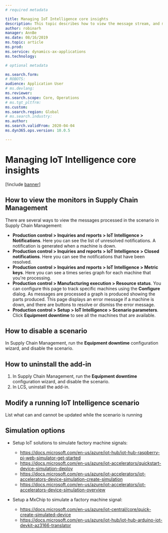 ```yaml
---
# required metadata

title: Managing IoT Intelligence core insights
description: This topic describes how to view the message stream, and modify and uninstall core insights.
author: robinarh
manager: AnnBe
ms.date: 08/16/2019
ms.topic: article
ms.prod: 
ms.service: dynamics-ax-applications
ms.technology: 

# optional metadata

ms.search.form: 
# ROBOTS: 
audience: Application User
# ms.devlang: 
ms.reviewer: 
ms.search.scope: Core, Operations
# ms.tgt_pltfrm: 
ms.custom: 
ms.search.region: Global
# ms.search.industry: 
ms.author: 
ms.search.validFrom: 2020-04-04
ms.dyn365.ops.version: 10.0.5

---
```


# Managing IoT Intelligence core insights

[!include [banner](../../includes/banner.md)]

## How to view the monitors in Supply Chain Management

There are several ways to view the messages processed in the scenario in Supply Chain Management:

+ **Production control \> Inquiries and reports \> IoT Intelligence \> Notifications**. Here you can see the list of unresolved notifications. A notification is generated when a machine is down.
+ **Production control \> Inquiries and reports \> IoT Intelligence \> Closed notifications**. Here you can see the notifications that have been resolved.
+ **Production control \> Inquiries and reports \> IoT Intelligence \> Metric keys**. Here you can see a times series graph for each machine that you're processing.
+ **Production control \> Manufacturing execution \> Resource status**. You can configure this page to track specific machines using the **Configure** dialog. As messages are processed a graph is produced showing the parts produced. This page displays an error message if a machine is down, and there are buttons to resolve or dismiss the error message.
+ **Production control \> Setup \> IoT Intelligence \> Scenario parameters**. Click **Equipment downtime** to see all the machines that are available.

## How to disable a scenario

In Supply Chain Management, run the **Equipment downtime** configuration wizard, and disable the scenario.

## How to uninstall the add-in

1. In Supply Chain Management, run the **Equipment downtime** configuration wizard, and disable the scenario.
2. In LCS, uninstall the add-in.

## Modify a running IoT Intelligence scenario

List what can and cannot be updated while the scenario is running

## Simulation options

+ Setup IoT solutions to simulate factory machine signals:
    + https://docs.microsoft.com/en-us/azure/iot-hub/iot-hub-raspberry-pi-web-simulator-get-started
    + https://docs.microsoft.com/en-us/azure/iot-accelerators/quickstart-device-simulation-deploy
    + https://docs.microsoft.com/en-us/azure/iot-accelerators/iot-accelerators-device-simulation-create-simulation
    + https://docs.microsoft.com/en-us/azure/iot-accelerators/iot-accelerators-device-simulation-overview

+ Setup a MxChip to simulate a factory machine signal:
    + https://docs.microsoft.com/en-us/azure/iot-central/core/quick-create-simulated-device
    + https://docs.microsoft.com/en-us/azure/iot-hub/iot-hub-arduino-iot-devkit-az3166-translator
